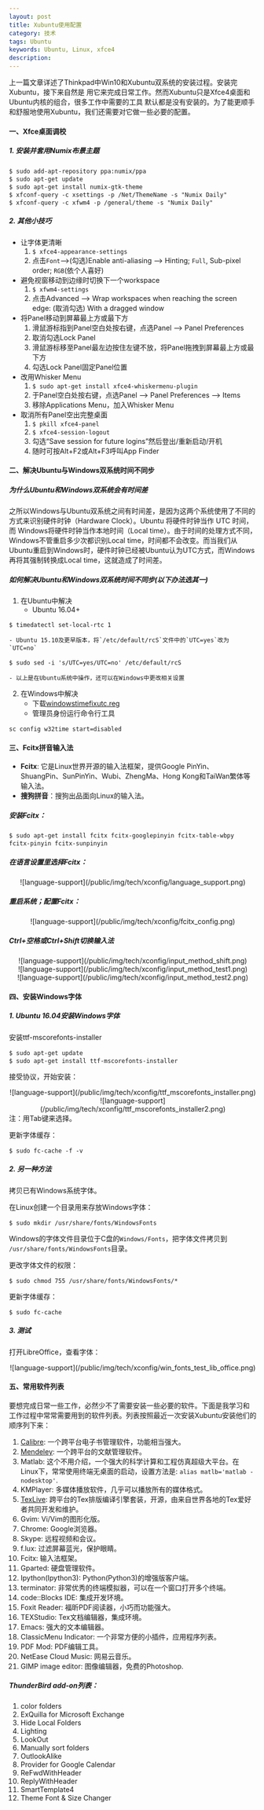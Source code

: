 ```yaml
---
layout: post
title: Xubuntu使用配置 
category: 技术
tags: Ubuntu
keywords: Ubuntu, Linux, xfce4
description: 
---
```


上一篇文章详述了Thinkpad中Win10和Xubuntu双系统的安装过程。安装完Xubuntu，接下来自然是
用它来完成日常工作。然而Xubuntu只是Xfce4桌面和Ubuntu内核的组合，很多工作中需要的工具
默认都是没有安装的。为了能更顺手和舒服地使用Xubuntu，我们还需要对它做一些必要的配置。

#### **一、Xfce桌面调校**   

##### **1. 安装并套用Numix布景主题**   

```shell
$ sudo add-apt-repository ppa:numix/ppa
$ sudo apt-get update
$ sudo apt-get install numix-gtk-theme
$ xfconf-query -c xsettings -p /Net/ThemeName -s "Numix Daily"
$ xfconf-query -c xfwm4 -p /general/theme -s "Numix Daily"
```

##### **2. 其他小技巧**

- 让字体更清晰
    1. `$ xfce4-appearance-settings`
    2. 点击`Font`-->(勾选)Enable anti-aliasing --> Hinting; `Full`, Sub-pixel order; `RGB`(依个人喜好)
- 避免视窗移动到边缘时切换下一个workspace
    1. `$ xfwm4-settings`
    2. 点击Advanced --> Wrap workspaces when reaching the screen edge: (取消勾选) With a dragged window
- 将Panel移动到屏幕最上方或最下方
    1. 滑鼠游标指到Panel空白处按右键，点选Panel --> Panel Preferences
    2. 取消勾选Lock Panel
    3. 滑鼠游标移至Panel最左边按住左键不放，将Panel拖拽到屏幕最上方或最下方
    4. 勾选Lock Panel固定Panel位置
- 改用Whisker Menu
    1. `$ sudo apt-get install xfce4-whiskermenu-plugin`
    2. 于Panel空白处按右键，点选Panel --> Panel Preferences --> Items
    3. 移除Applications Menu，加入Whisker Menu
- 取消所有Panel空出完整桌面
    1. `$ pkill xfce4-panel`
    2. `$ xfce4-session-logout`
    3. 勾选“Save session for future logins”然后登出/重新启动/开机
    4. 随时可按Alt+F2或Alt+F3呼叫App Finder


#### **二、解决Ubuntu与Windows双系统时间不同步**  

##### 为什么Ubuntu和Windows双系统会有时间差
之所以Windows与Ubuntu双系统之间有时间差，是因为这两个系统使用了不同的
方式来识别硬件时钟（Hardware Clock）。Ubuntu 将硬件时钟当作 UTC 时间，而
Windows将硬件时钟当作本地时间（Local time）。由于时间的处理方式不同，
Windows不管重启多少次都识别Local time，时间都不会改变。而当我们从
Ubuntu重启到Windows时，硬件时钟已经被Ubuntu认为UTC方式，而Windows
再将其强制转换成Local time，这就造成了时间差。

##### 如何解决Ubuntu和Windows双系统时间不同步(以下办法选其一)

1. 在Ubuntu中解决
    - Ubuntu 16.04+  
```
$ timedatectl set-local-rtc 1
```
    - Ubuntu 15.10及更早版本，将`/etc/default/rcS`文件中的`UTC=yes`改为`UTC=no`   
```
$ sudo sed -i 's/UTC=yes/UTC=no' /etc/default/rcS
```
    - 以上是在Ubuntu系统中操作，还可以在Windows中更改相关设置
2. 在Windows中解决
    - 下载[windowstimefixutc.reg](http://www.linuxandubuntu.com/uploads/2/1/1/5/21152474/windowstimefixutc.reg)
    - 管理员身份运行命令行工具  

```
sc config w32time start=disabled
```

#### **三、Fcitx拼音输入法**  
- **Fcitx**: 它是Linux世界开源的输入法框架，提供Google PinYin、
ShuangPin、SunPinYin、Wubi、ZhengMa、Hong Kong和TaiWan繁体等输入法。
- **搜狗拼音**：搜狗出品面向Linux的输入法。

##### **安装Fcitx：**

```shell
$ sudo apt-get install fcitx fcitx-googlepinyin fcitx-table-wbpy fcitx-pinyin fcitx-sunpinyin
```

##### **在语言设置里选择Fcitx：**
<center>
![language-support](/public/img/tech/xconfig/language_support.png)
</center>

##### **重启系统；配置Fcitx：**
<center>
![language-support](/public/img/tech/xconfig/fcitx_config.png)
</center>

##### **Ctrl+空格**或**Ctrl+Shift**切换输入法
<center>
![language-support](/public/img/tech/xconfig/input_method_shift.png)
</center>

<center>
![language-support](/public/img/tech/xconfig/input_method_test1.png)
</center>

<center>
![language-support](/public/img/tech/xconfig/input_method_test2.png)
</center>

#### **四、安装Windows字体**

##### **1. Ubuntu 16.04安装Windows字体**
安装ttf-mscorefonts-installer    

```shell
$ sudo apt-get update
$ sudo apt-get install ttf-mscorefonts-installer
```
接受协议，开始安装：
<center>
![language-support](/public/img/tech/xconfig/ttf_mscorefonts_installer.png)
</center>

<center>
![language-support](/public/img/tech/xconfig/ttf_mscorefonts_installer2.png)
</center>
注：用Tab键来选择。    


更新字体缓存：     

```shell
$ sudo fc-cache -f -v
```

##### **2. 另一种方法**
拷贝已有Windows系统字体。

在Linux创建一个目录用来存放Windows字体：    

```shell
$ sudo mkdir /usr/share/fonts/WindowsFonts
```
Windows的字体文件目录位于C盘的`Windows/Fonts`，把字体文件拷贝到
`/usr/share/fonts/WindowsFonts`目录。

更改字体文件的权限：     

```shell
$ sudo chmod 755 /usr/share/fonts/WindowsFonts/*
```

更新字体缓存：     

```shell
$ sudo fc-cache
```


##### **3. 测试**
打开LibreOffice，查看字体：
<center>
![language-support](/public/img/tech/xconfig/win_fonts_test_lib_office.png)
</center>


#### **五、常用软件列表**
要想完成日常一些工作，必然少不了需要安装一些必要的软件。下面是我学习和
工作过程中常常需要用到的软件列表。列表按照最近一次安装Xubuntu安装他们的
顺序列下来：    

1. [Calibre](https://calibre-ebook.com/): 一个跨平台电子书管理软件，功能相当强大。     
2. [Mendeley](https://www.mendeley.com/): 一个跨平台的文献管理软件。     
3. Matlab: 这个不用介绍，一个强大的科学计算和工程仿真超级大平台。在Linux下，常常使用终端无桌面的启动，设置方法是: `alias matlb='matlab -nodesktop'`.      
4. KMPlayer: 多媒体播放软件，几乎可以播放所有的媒体格式。     
5. [TexLive](https://www.tug.org/texlive/): 跨平台的Tex排版编译引擎套装，开源，由来自世界各地的Tex爱好者共同开发和维护。     
6. Gvim: Vi/Vim的图形化版。    
7. Chrome: Google浏览器。     
8. Skype: 远程视频和会议。      
9. f.lux: 过滤屏幕蓝光，保护眼睛。     
10. Fcitx: 输入法框架。    
11. Gparted: 硬盘管理软件。     
12. Ipython(Ipython3): Python(Python3)的增强版客户端。    
13. terminator: 非常优秀的终端模拟器，可以在一个窗口打开多个终端。     
14. code::Blocks IDE: 集成开发环境。    
15. Foxit Reader: 福昕PDF阅读器，小巧而功能强大。    
16. TEXStudio: Tex文档编辑器，集成环境。     
17. Emacs: 强大的文本编辑器。    
18. ClassicMenu Indicator: 一个非常方便的小插件，应用程序列表。    
19. PDF Mod: PDF编辑工具。      
20. NetEase Cloud Music: 网易云音乐。     
21. GIMP image editor: 图像编辑器，免费的Photoshop.    


##### **ThunderBird add-on列表：**    

1. color folders     
2. ExQuilla for Microsoft Exchange     
3. Hide Local Folders      
4. Lighting      
5. LookOut      
6. Manually sort folders     
7. OutlookAlike     
8. Provider for Google Calendar    
9. ReFwdWithHeader     
10. ReplyWithHeader    
11. SmartTemplate4    
12. Theme Font & Size Changer   



